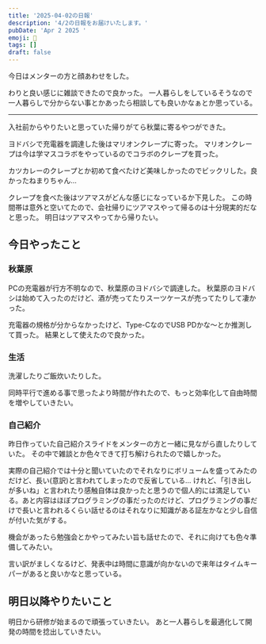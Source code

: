 ```yaml
---
title: '2025-04-02の日報'
description: '4/2の日報をお届けいたします。'
pubDate: 'Apr 2 2025 '
emoji: 🦊
tags: []
draft: false
---
```


今日はメンターの方と顔あわせをした。

わりと良い感じに雑談できたので良かった。
一人暮らしをしているそうなので一人暮らしで分からない事とかあったら相談しても良いかなぁとか思っている。

---

入社前からやりたいと思っていた帰りがてら秋葉に寄るやつができた。

ヨドバシで充電器を調達した後はマリオンクレープに寄った。
マリオンクレープは今は学マスコラボをやっているのでコラボのクレープを買った。

カツカレーのクレープとか初めて食べたけど美味しかったのでビックリした。良かったねまりちゃん...

クレープを食べた後はツアマスがどんな感じになっているか下見した。
この時間帯は意外と空いてたので、会社帰りにツアマスやって帰るのは十分現実的だなと思った。
明日はツアマスやってから帰りたい。

## 今日やったこと

### 秋葉原

PCの充電器が行方不明なので、秋葉原のヨドバシで調達した。
秋葉原のヨドバシは始めて入ったのだけど、酒が売ってたりスーツケースが売ってたりして凄かった。

充電器の規格が分からなかったけど、Type-CなのでUSB PDかな〜とか推測して買った。
結果として使えたので良かった。

### 生活

洗濯したりご飯炊いたりした。

同時平行で進める事で思ったより時間が作れたので、もっと効率化して自由時間を増やしていきたい。

### 自己紹介

昨日作っていた自己紹介スライドをメンターの方と一緒に見ながら直したりしていた。
その中で雑談とか色々できて打ち解けられたので嬉しかった。

実際の自己紹介では十分と聞いていたのでそれなりにボリュームを盛ってみたのだけど、長い(意訳)と言われてしまったので反省している...
けれど、「引き出しが多いね」と言われたり感触自体は良かったと思うので個人的には満足している。あと内容はほぼプログラミングの事だったのだけど、プログラミングの事だけで長いと言われるくらい話せるのはそれなりに知識がある証左かなと少し自信が付いた気がする。

機会があったら勉強会とかやってみたい旨も話せたので、それに向けても色々準備してみたい。

言い訳がましくなるけど、発表中は時間に意識が向かないので来年はタイムキーパーがあると良いかなと思っている。

## 明日以降やりたいこと

明日から研修が始まるので頑張っていきたい。
あと一人暮らしを最適化して開発の時間を捻出していきたい。
